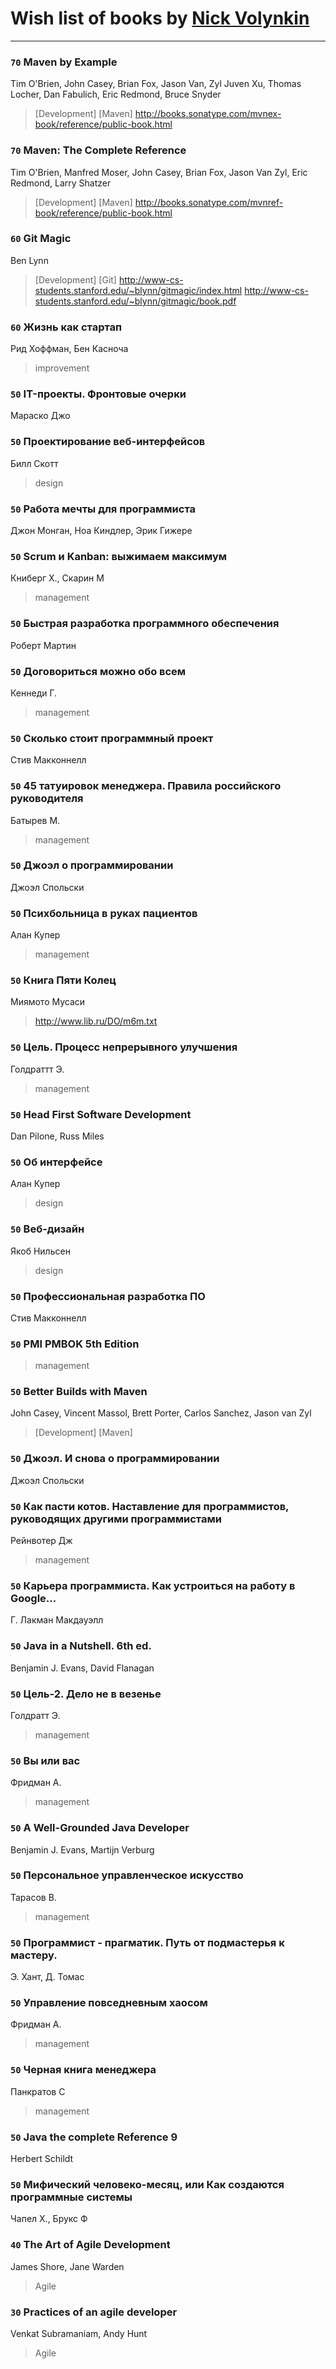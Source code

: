 # Wish list of books by [Nick Volynkin](https://www.linkedin.com/in/nickvolynkin)
---

### `70` Maven by Example
Tim O'Brien, John Casey, Brian Fox, Jason Van, Zyl Juven Xu, Thomas Locher, Dan Fabulich, Eric Redmond, Bruce Snyder
> [Development] [Maven]
> http://books.sonatype.com/mvnex-book/reference/public-book.html

### `70` Maven: The Complete Reference
Tim O'Brien, Manfred Moser, John Casey, Brian Fox, Jason Van Zyl, Eric Redmond, Larry Shatzer
> [Development] [Maven]
> http://books.sonatype.com/mvnref-book/reference/public-book.html

### `60` Git Magic
Ben Lynn
> [Development] [Git]
> http://www-cs-students.stanford.edu/~blynn/gitmagic/index.html
> http://www-cs-students.stanford.edu/~blynn/gitmagic/book.pdf

### `60` Жизнь как стартап
Рид Хоффман, Бен Касноча
> improvement

### `50` IT-проекты. Фронтовые очерки
Мараско Джо

### `50` Проектирование веб-интерфейсов
Билл Скотт
> design

### `50` Работа мечты для программиста
Джон Монган, Ноа Киндлер, Эрик Гижере

### `50` Scrum и Kanban: выжимаем максимум
Книберг Х., Скарин М
> management

### `50` Быстрая разработка программного обеспечения
Роберт Мартин

### `50` Договориться можно обо всем
Кеннеди Г.
> management

### `50` Сколько стоит программный проект
Стив Макконнелл

### `50` 45 татуировок менеджера. Правила российского руководителя
Батырев М.
> management

### `50` Джоэл о программировании
Джоэл Спольски

### `50` Психбольница в руках пациентов
Алан Купер
> management

### `50` Книга Пяти Колец
Миямото Мусаси
> http://www.lib.ru/DO/m6m.txt

### `50` Цель. Процесс непрерывного улучшения
Голдраттт Э.
> management

### `50` Head First Software Development
Dan Pilone, Russ Miles

### `50` Об интерфейсе
Алан Купер
> design

### `50` Веб-дизайн
Якоб Нильсен
> design

### `50` Профессиональная разработка ПО
Стив Макконнелл

### `50` PMI PMBOK 5th Edition
> management

### `50` Better Builds with Maven
John Casey, Vincent Massol, Brett Porter, Carlos Sanchez, Jason van Zyl
> [Development] [Maven]

### `50` Джоэл. И снова о программировании
Джоэл Спольски

### `50` Как пасти котов. Наставление для программистов, руководящих другими программистами
Рейнвотер Дж
> management

### `50` Карьера программиста. Как устроиться на работу в Google...
Г. Лакман Макдауэлл

### `50` Java in a Nutshell. 6th ed.
Benjamin J. Evans, David Flanagan

### `50` Цель-2. Дело не в везенье
Голдратт Э.
> management

### `50` Вы или вас
Фридман А.
> management

### `50` A Well-Grounded Java Developer
Benjamin J. Evans, Martijn Verburg

### `50` Персональное управленческое искусство
Тарасов В.
> management

### `50` Программист - прагматик. Путь от подмастерья к мастеру.
Э. Хант, Д. Томас

### `50` Управление повседневным хаосом
Фридман А.
> management

### `50` Черная книга менеджера
Панкратов С
> management

### `50` Java the complete Reference 9
Herbert Schildt

### `50` Мифический человеко-месяц, или Как создаются программные системы
Чапел Х., Брукс Ф

### `40` The Art of Agile Development
James Shore, Jane Warden
> Agile

### `30` Practices of an agile developer
Venkat Subramaniam, Andy Hunt
> Agile

